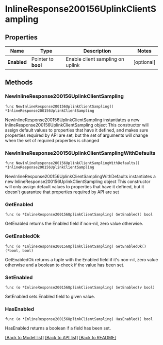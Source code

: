 # InlineResponse200156UplinkClientSampling

## Properties

Name | Type | Description | Notes
------------ | ------------- | ------------- | -------------
**Enabled** | Pointer to **bool** | Enable client sampling on uplink | [optional] 

## Methods

### NewInlineResponse200156UplinkClientSampling

`func NewInlineResponse200156UplinkClientSampling() *InlineResponse200156UplinkClientSampling`

NewInlineResponse200156UplinkClientSampling instantiates a new InlineResponse200156UplinkClientSampling object
This constructor will assign default values to properties that have it defined,
and makes sure properties required by API are set, but the set of arguments
will change when the set of required properties is changed

### NewInlineResponse200156UplinkClientSamplingWithDefaults

`func NewInlineResponse200156UplinkClientSamplingWithDefaults() *InlineResponse200156UplinkClientSampling`

NewInlineResponse200156UplinkClientSamplingWithDefaults instantiates a new InlineResponse200156UplinkClientSampling object
This constructor will only assign default values to properties that have it defined,
but it doesn't guarantee that properties required by API are set

### GetEnabled

`func (o *InlineResponse200156UplinkClientSampling) GetEnabled() bool`

GetEnabled returns the Enabled field if non-nil, zero value otherwise.

### GetEnabledOk

`func (o *InlineResponse200156UplinkClientSampling) GetEnabledOk() (*bool, bool)`

GetEnabledOk returns a tuple with the Enabled field if it's non-nil, zero value otherwise
and a boolean to check if the value has been set.

### SetEnabled

`func (o *InlineResponse200156UplinkClientSampling) SetEnabled(v bool)`

SetEnabled sets Enabled field to given value.

### HasEnabled

`func (o *InlineResponse200156UplinkClientSampling) HasEnabled() bool`

HasEnabled returns a boolean if a field has been set.


[[Back to Model list]](../README.md#documentation-for-models) [[Back to API list]](../README.md#documentation-for-api-endpoints) [[Back to README]](../README.md)


